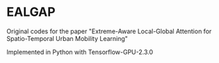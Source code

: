# EALGAP
Original codes for the paper "Extreme-Aware Local-Global Attention for Spatio-Temporal Urban Mobility Learning"

Implemented in Python with Tensorflow-GPU-2.3.0

